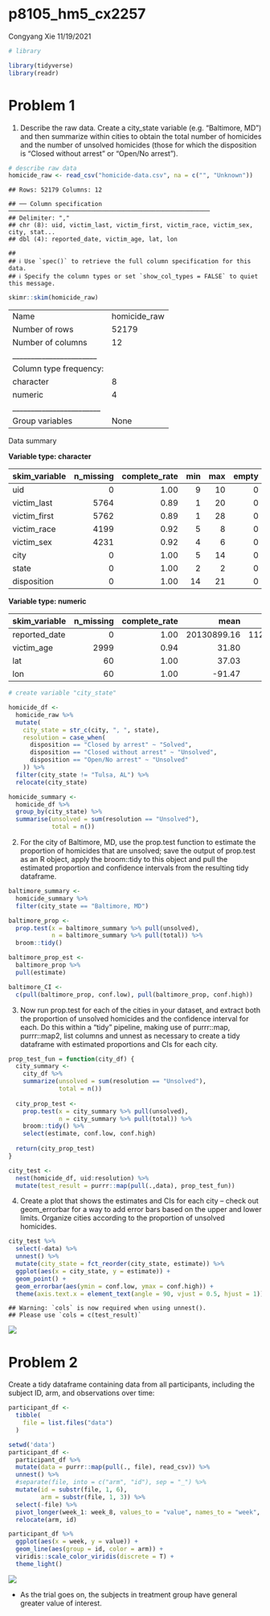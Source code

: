 p8105_hm5_cx2257
================
Congyang Xie
11/19/2021

``` r
# library

library(tidyverse)
library(readr)
```

# Problem 1

1.  Describe the raw data. Create a city_state variable
    (e.g. “Baltimore, MD”) and then summarize within cities to obtain
    the total number of homicides and the number of unsolved homicides
    (those for which the disposition is “Closed without arrest” or
    “Open/No arrest”).

``` r
# describe raw data
homicide_raw <- read_csv("homicide-data.csv", na = c("", "Unknown"))
```

    ## Rows: 52179 Columns: 12

    ## ── Column specification ────────────────────────────────────────────────────────
    ## Delimiter: ","
    ## chr (8): uid, victim_last, victim_first, victim_race, victim_sex, city, stat...
    ## dbl (4): reported_date, victim_age, lat, lon

    ## 
    ## ℹ Use `spec()` to retrieve the full column specification for this data.
    ## ℹ Specify the column types or set `show_col_types = FALSE` to quiet this message.

``` r
skimr::skim(homicide_raw)
```

|                                                  |              |
|:-------------------------------------------------|:-------------|
| Name                                             | homicide_raw |
| Number of rows                                   | 52179        |
| Number of columns                                | 12           |
| \_\_\_\_\_\_\_\_\_\_\_\_\_\_\_\_\_\_\_\_\_\_\_   |              |
| Column type frequency:                           |              |
| character                                        | 8            |
| numeric                                          | 4            |
| \_\_\_\_\_\_\_\_\_\_\_\_\_\_\_\_\_\_\_\_\_\_\_\_ |              |
| Group variables                                  | None         |

Data summary

**Variable type: character**

| skim_variable | n_missing | complete_rate | min | max | empty | n_unique | whitespace |
|:--------------|----------:|--------------:|----:|----:|------:|---------:|-----------:|
| uid           |         0 |          1.00 |   9 |  10 |     0 |    52179 |          0 |
| victim_last   |      5764 |          0.89 |   1 |  20 |     0 |    12686 |          0 |
| victim_first  |      5762 |          0.89 |   1 |  28 |     0 |    16639 |          0 |
| victim_race   |      4199 |          0.92 |   5 |   8 |     0 |        5 |          0 |
| victim_sex    |      4231 |          0.92 |   4 |   6 |     0 |        2 |          0 |
| city          |         0 |          1.00 |   5 |  14 |     0 |       50 |          0 |
| state         |         0 |          1.00 |   2 |   2 |     0 |       28 |          0 |
| disposition   |         0 |          1.00 |  14 |  21 |     0 |        3 |          0 |

**Variable type: numeric**

| skim_variable | n_missing | complete_rate |        mean |         sd |          p0 |         p25 |         p50 |         p75 |          p100 | hist  |
|:--------------|----------:|--------------:|------------:|-----------:|------------:|------------:|------------:|------------:|--------------:|:------|
| reported_date |         0 |          1.00 | 20130899.16 | 1123419.63 | 20070101.00 | 20100318.00 | 20121216.00 | 20150911.00 | 201511105\.00 | ▇▁▁▁▁ |
| victim_age    |      2999 |          0.94 |       31.80 |      14.42 |        0.00 |       22.00 |       28.00 |       40.00 |        102.00 | ▃▇▃▁▁ |
| lat           |        60 |          1.00 |       37.03 |       4.35 |       25.73 |       33.77 |       38.52 |       40.03 |         45.05 | ▁▅▅▇▅ |
| lon           |        60 |          1.00 |      -91.47 |      13.75 |     -122.51 |      -96.00 |      -87.71 |      -81.76 |        -71.01 | ▃▁▃▇▅ |

``` r
# create variable "city_state"

homicide_df <- 
  homicide_raw %>% 
  mutate(
    city_state = str_c(city, ", ", state),
    resolution = case_when(
      disposition == "Closed by arrest" ~ "Solved",
      disposition == "Closed without arrest" ~ "Unsolved",
      disposition == "Open/No arrest" ~ "Unsolved"
    )) %>% 
  filter(city_state != "Tulsa, AL") %>% 
  relocate(city_state)
```

``` r
homicide_summary <-
  homicide_df %>% 
  group_by(city_state) %>% 
  summarise(unsolved = sum(resolution == "Unsolved"),
            total = n())
```

2.  For the city of Baltimore, MD, use the prop.test function to
    estimate the proportion of homicides that are unsolved; save the
    output of prop.test as an R object, apply the broom::tidy to this
    object and pull the estimated proportion and confidence intervals
    from the resulting tidy dataframe.

``` r
baltimore_summary <-
  homicide_summary %>%
  filter(city_state == "Baltimore, MD")

baltimore_prop <-
  prop.test(x = baltimore_summary %>% pull(unsolved),
            n = baltimore_summary %>% pull(total)) %>% 
  broom::tidy()

baltimore_prop_est <- 
  baltimore_prop %>% 
  pull(estimate)

baltimore_CI <-
  c(pull(baltimore_prop, conf.low), pull(baltimore_prop, conf.high))
```

3.  Now run prop.test for each of the cities in your dataset, and
    extract both the proportion of unsolved homicides and the confidence
    interval for each. Do this within a “tidy” pipeline, making use of
    purrr::map, purrr::map2, list columns and unnest as necessary to
    create a tidy dataframe with estimated proportions and CIs for each
    city.

``` r
prop_test_fun = function(city_df) {
  city_summary <-
    city_df %>%
    summarize(unsolved = sum(resolution == "Unsolved"),
              total = n())
  
  city_prop_test <-
    prop.test(x = city_summary %>% pull(unsolved),
              n = city_summary %>% pull(total)) %>%
    broom::tidy() %>%
    select(estimate, conf.low, conf.high)
  
  return(city_prop_test)
}
```

``` r
city_test <-
  nest(homicide_df, uid:resolution) %>%
  mutate(test_result = purrr::map(pull(.,data), prop_test_fun))
```

4.  Create a plot that shows the estimates and CIs for each city – check
    out geom_errorbar for a way to add error bars based on the upper and
    lower limits. Organize cities according to the proportion of
    unsolved homicides.

``` r
city_test %>% 
  select(-data) %>% 
  unnest() %>% 
  mutate(city_state = fct_reorder(city_state, estimate)) %>% 
  ggplot(aes(x = city_state, y = estimate)) +
  geom_point() + 
  geom_errorbar(aes(ymin = conf.low, ymax = conf.high)) +
  theme(axis.text.x = element_text(angle = 90, vjust = 0.5, hjust = 1))
```

    ## Warning: `cols` is now required when using unnest().
    ## Please use `cols = c(test_result)`

![](p8105_hw5_cx2257_files/figure-gfm/unnamed-chunk-8-1.png)<!-- -->

# Problem 2

Create a tidy dataframe containing data from all participants, including
the subject ID, arm, and observations over time:

``` r
participant_df <-
  tibble(
    file = list.files("data")
  )

setwd('data')
participant_df <-
  participant_df %>%
  mutate(data = purrr::map(pull(., file), read_csv)) %>%
  unnest() %>% 
  #separate(file, into = c("arm", "id"), sep = "_") %>% 
  mutate(id = substr(file, 1, 6),
         arm = substr(file, 1, 3)) %>% 
  select(-file) %>% 
  pivot_longer(week_1: week_8, values_to = "value", names_to = "week", names_prefix = "week_") %>% 
  relocate(arm, id)
```

``` r
participant_df %>%
  ggplot(aes(x = week, y = value)) +
  geom_line(aes(group = id, color = arm)) +
  viridis::scale_color_viridis(discrete = T) +
  theme_light()
```

![](p8105_hw5_cx2257_files/figure-gfm/unnamed-chunk-10-1.png)<!-- -->

-   As the trial goes on, the subjects in treatment group have general
    greater value of interest.
